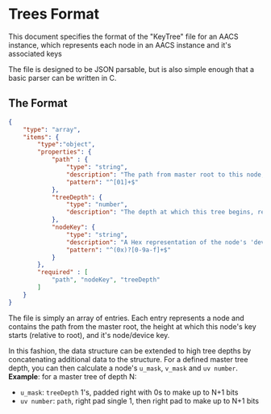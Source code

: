 # Trees Format

This document specifies the format of the "KeyTree" file for an AACS instance, which represents each node in an AACS instance and it's associated keys

The file is designed to be JSON parsable, but is also simple enough that a basic parser can be written in C.


## The Format
```JSON
{
    "type": "array",
    "items": {
        "type":"object",
        "properties": {
            "path" : {
                "type": "string",
                "description": "The path from master root to this node, in binary",
                "pattern": "^[01]+$"
            },
            "treeDepth": {
                "type": "number",
                "description": "The depth at which this tree begins, relative to the master root. (Is also the number of 1's at the beginning of the u mask)"
            },
            "nodeKey": {
                "type": "string",
                "description": "A Hex representation of the node's 'deviceKey', used to calculate it's Processing Key and left/right subsiduary keys",
                "pattern": "^(0x)?[0-9a-f]+$"
            }
        },
        "required" : [
            "path", "nodeKey", "treeDepth"
        ]
    }
}
```
The file is simply an array of entries. Each entry represents a node and contains the path from the master root, the height at which this node's key starts (relative to root), and it's node/device key.

In this fashion, the data structure can be extended to high tree depths by concatenating additional data to the structure.
For a defined master tree depth, you can then calculate a node's `u_mask`, `v_mask` and `uv number`.
__Example__: for a master tree of depth N:
- `u_mask`: `treeDepth` 1's, padded right with 0s to make up to N+1 bits
- `uv number`: `path`, right pad single 1, then right pad to make up to N+1 bits